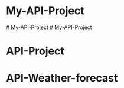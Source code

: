 # My-API-Project
#   M y - A P I - P r o j e c t  
 # My-API-Project
# API-Project
# API-Weather-forecast
